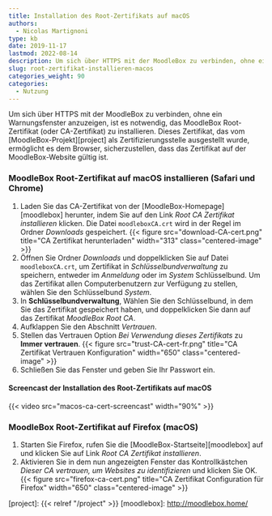 ```yaml
---
title: Installation des Root-Zertifikats auf macOS
authors:
  - Nicolas Martignoni
type: kb
date: 2019-11-17
lastmod: 2022-08-14
description: Um sich über HTTPS mit der MoodleBox zu verbinden, ohne ein Warnungsfenster anzuzeigen, ist es notwendig, das MoodleBox Root-Zertifikat (oder CA-Zertifikat) zu installieren.
slug: root-zertifikat-installieren-macos
categories_weight: 90
categories:
  - Nutzung
---
```

Um sich über HTTPS mit der MoodleBox zu verbinden, ohne ein Warnungsfenster anzuzeigen, ist es notwendig, das MoodleBox Root-Zertifikat (oder CA-Zertifikat) zu installieren. Dieses Zertifikat, das vom [MoodleBox-Projekt][project] als Zertifizierungsstelle ausgestellt wurde, ermöglicht es dem Browser, sicherzustellen, dass das Zertifikat auf der MoodleBox-Website gültig ist.

### MoodleBox Root-Zertifikat auf macOS installieren (Safari und Chrome)

1. Laden Sie das CA-Zertifikat von der [MoodleBox-Homepage][moodlebox] herunter, indem Sie auf den Link _Root CA Zertifikat installieren_ klicken. Die Datei `moodleboxCA.crt` wird in der Regel im Ordner _Downloads_ gespeichert.
  {{< figure src="download-CA-cert.png" title="CA Zertifikat herunterladen" width="313" class="centered-image" >}}
2. Öffnen Sie Ordner _Downloads_ und doppelklicken Sie auf Datei `moodleboxCA.crt`, um Zertifikat in _Schlüsselbundverwaltung_ zu speichern, entweder im _Anmeldung_ oder im _System_ Schlüsselbund. Um das Zertifikat allen Computerbenutzern zur Verfügung zu stellen, wählen Sie den Schlüsselbund _System_.
4. In __Schlüsselbundverwaltung__, Wählen Sie den Schlüsselbund, in dem Sie das Zertifikat gespeichert haben, und doppelklicken Sie dann auf das Zertifikat _MoodleBox Root CA_.
5. Aufklappen Sie den Abschnitt _Vertrauen_.
6. Stellen das Vertrauen Option _Bei Verwendung dieses Zertifikats_ zu __Immer vertrauen__.
  {{< figure src="trust-CA-cert-fr.png" title="CA Zertifikat Vertrauen Konfiguration" width="650" class="centered-image" >}}
7. Schließen Sie das Fenster und geben Sie Ihr Passwort ein.

#### Screencast der Installation des Root-Zertifikats auf macOS

{{< video src="macos-ca-cert-screencast" width="90%" >}}

### MoodleBox Root-Zertifikat auf Firefox (macOS)

1. Starten Sie Firefox, rufen Sie die [MoodleBox-Startseite][moodlebox] auf und klicken Sie auf Link _Root CA Zertifikat installieren_.
2. Aktivieren Sie in dem nun angezeigten Fenster das Kontrollkästchen _Dieser CA vertrauen, um Websites zu identifizieren_ und klicken Sie OK.
  {{< figure src="firefox-ca-cert.png" title="CA Zertifikat Configuration für Firefox" width="650" class="centered-image" >}}

  [project]: {{< relref "/project" >}}
  [moodlebox]: http://moodlebox.home/
